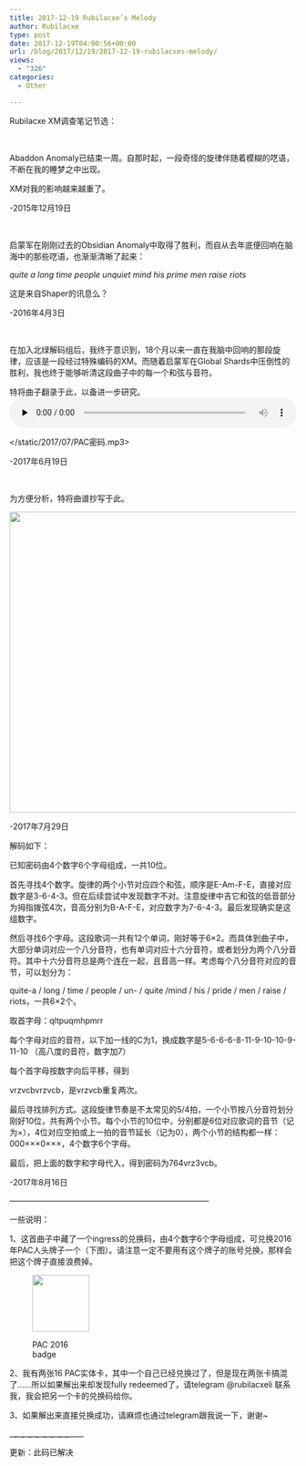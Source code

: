 ```yaml
---
title: 2017-12-19 Rubilacxe’s Melody
author: Rubilacxe
type: post
date: 2017-12-19T04:00:56+00:00
url: /blog/2017/12/19/2017-12-19-rubilacxes-melody/
views:
  - "326"
categories:
  - Other

---
```

Rubilacxe XM调查笔记节选：

&nbsp;

Abaddon Anomaly已结束一周。自那时起，一段奇怪的旋律伴随着模糊的呓语，不断在我的睡梦之中出现。

XM对我的影响越来越重了。

-2015年12月19日<!--more-->

&nbsp;

启蒙军在刚刚过去的Obsidian Anomaly中取得了胜利，而自从去年底便回响在脑海中的那些呓语，也渐渐清晰了起来：

_quite a long time people unquiet mind his prime men raise riots_

这是来自Shaper的讯息么？

-2016年4月3日

&nbsp;

在加入北绿解码组后，我终于意识到，18个月以来一直在我脑中回响的那段旋律，应该是一段经过特殊编码的XM。而随着启蒙军在Global Shards中压倒性的胜利，我也终于能够听清这段曲子中的每一个和弦与音符。

特将曲子翻录于此，以备进一步研究。<audio class="wp-audio-shortcode" id="audio-501-2" preload="none" style="width: 100%;" controls="controls"><source type="audio/mpeg" src="/static/2017/07/PAC密码.mp3?_=2" />

</static/2017/07/PAC密码.mp3></audio> 

-2017年6月19日

&nbsp;

为方便分析，特将曲谱抄写于此。

<img class="wp-image-629 aligncenter" src="/static/2015/12/PAC16-1.png?x-oss-process=image/resize,m_fill,w_300,h_233" alt="" width="680" height="528" srcset="/static/2015/12/PAC16-1.png 1092w, /static/2015/12/PAC16-1.png?x-oss-process=image/resize,m_fill,w_300,h_233 300w, /static/2015/12/PAC16-1.png?x-oss-process=image/resize,m_fill,w_768,h_596 768w, /static/2015/12/PAC16-1.png?x-oss-process=image/resize,m_fill,w_1024,h_795 1024w" sizes="(max-width: 680px) 100vw, 680px" />

<p style="text-align: left;">
  -2017年7月29日
</p>

解码如下：

已知密码由4个数字6个字母组成，一共10位。

首先寻找4个数字。旋律的两个小节对应四个和弦，顺序是E-Am-F-E，直接对应数字是3-6-4-3。但在后续尝试中发现数字不对。注意旋律中吉它和弦的低音部分为拇指拨弦4次，音高分别为B-A-F-E，对应数字为7-6-4-3。最后发现确实是这组数字。

然后寻找6个字母。这段歌词一共有12个单词，刚好等于6×2。而具体到曲子中，大部分单词对应一个八分音符，也有单词对应十六分音符，或者划分为两个八分音符。其中十六分音符总是两个连在一起，且音高一样。考虑每个八分音符对应的音节，可以划分为：

quite-a / long / time / people / un- / quite /mind / his / pride / men / raise / riots，一共6×2个。

取首字母：qltpuqmhpmrr

每个字母对应的音符，以下加一线的C为1，换成数字是5-6-6-6-8-11-9-10-10-9-11-10 （高八度的音符，数字加7）

每个首字母按数字向后平移，得到

vrzvcbvrzvcb，是vrzvcb重复两次。

最后寻找排列方式。这段旋律节奏是不太常见的5/4拍，一个小节按八分音符划分刚好10位，共有两个小节。每个小节的10位中，分别都是6位对应歌词的音节（记为×），4位对应空拍或上一拍的音节延长（记为0），两个小节的结构都一样：000×××0×××，4个数字6个字母。

最后，把上面的数字和字母代入，得到密码为764vrz3vcb。

-2017年8月16日

&#8212;&#8212;&#8212;&#8212;&#8212;&#8212;&#8212;&#8212;&#8212;&#8212;<wbr />&#8212;&#8212;&#8212;&#8212;&#8212;&#8212;&#8212;&#8212;&#8212;&#8212;<wbr />&#8212;&#8212;&#8212;&#8212;&#8212;

一些说明：

1、这首曲子中藏了一个ingress的兑换码，<wbr />由4个数字6个字母组成，可兑换2016年PAC人头牌子一个（<wbr />下图）。请注意一定不要用有这个牌子的账号兑换，那样会把这个牌子直接浪费掉。<figure id="attachment_504" style="width: 100px" class="wp-caption alignnone">

<img class="size-full wp-image-504" src="/static/2015/12/PAC16.png" alt="" width="100" height="100" /><figcaption class="wp-caption-text">PAC 2016 badge</figcaption></figure> 

2、我有两张16 PAC实体卡，其中一个自己已经兑换过了，但是现在两张卡搞混了……<wbr />所以如果解出来却发现fully redeemed了，请telegram @rubilacxeli 联系我，我会把另一个卡的兑换码给你。

3、如果解出来直接兑换成功，<wbr />请麻烦也通过telegram跟我说一下，谢谢~

\___\___\___\___\___\___\___\___\___\___\___\___\___\___\___\___\____

更新：此码已解决

<audio style="display: none;" controls="controls"></audio>

<audio style="display: none;" controls="controls"></audio>
